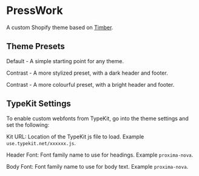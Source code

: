 # PressWork
A custom Shopify theme based on [Timber](http://shopify.github.io/Timber/).

## Theme Presets
Default - A simple starting point for any theme.

Contrast - A more stylized preset, with a dark header and footer.

Contrast - A more colourful preset, with a bright header and footer.

## TypeKit Settings
To enable custom webfonts from TypeKit, go into the theme settings and set the following:

Kit URL: Location of the TypeKit js file to load. Example `use.typekit.net/xxxxxx.js`.

Header Font: Font family name to use for headings. Example `proxima-nova`.

Body Font: Font family name to use for body text. Example `proxima-nova`.
